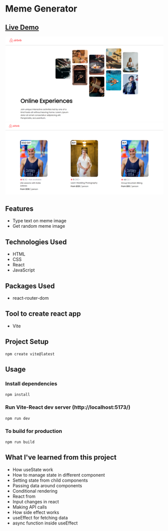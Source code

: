 # Meme Generator

## <a href='https://coruscating-kashata-0cbcd3.netlify.app/' target="_blank">Live Demo</a>

<img src="https://github.com/zumr01/haslogics-internship/blob/main/scrimba-learn-react/learning_react/build_an_airbnb_experiences_clone/airbnb_clone/airbnb_img.png" alt="Demo image"/>
<img src="https://github.com/zumr01/haslogics-internship/blob/main/scrimba-learn-react/learning_react/build_an_airbnb_experiences_clone/airbnb_clone/airbnb_img1.png" alt="Demo image"/>

## Features

- Type text on meme image
- Get random meme image

## Technologies Used

- HTML
- CSS
- React
- JavaScript

## Packages Used

- react-router-dom

## Tool to create react app

- Vite

## Project Setup

```
npm create vite@latest
```

## Usage

### Install dependencies

```
npm install
```

### Run Vite-React dev server (http://localhost:5173/)

```
npm run dev
```

### To build for production

```
npm run build
```

## What I've learned from this project

- How useState work
- How to manage state in different component
- Setting state from child components
- Passing data around components
- Conditional rendering
- React from
- Input changes in react
- Making API calls
- How side effect works
- useEffect for fetching data
- async function inside useEffect

